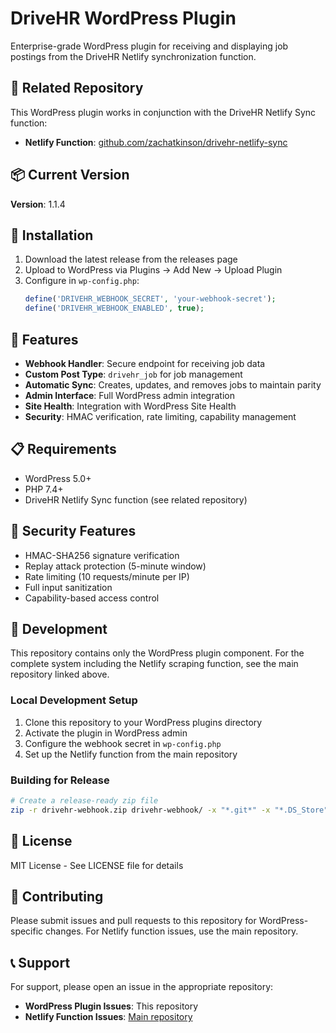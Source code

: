 # DriveHR WordPress Plugin

Enterprise-grade WordPress plugin for receiving and displaying job postings from the DriveHR Netlify synchronization function.

## 🔗 Related Repository

This WordPress plugin works in conjunction with the DriveHR Netlify Sync function:
- **Netlify Function**: [github.com/zachatkinson/drivehr-netlify-sync](https://github.com/zachatkinson/drivehr-netlify-sync)

## 📦 Current Version

**Version**: 1.1.4

## 🚀 Installation

1. Download the latest release from the releases page
2. Upload to WordPress via Plugins → Add New → Upload Plugin
3. Configure in `wp-config.php`:
   ```php
   define('DRIVEHR_WEBHOOK_SECRET', 'your-webhook-secret');
   define('DRIVEHR_WEBHOOK_ENABLED', true);
   ```

## 🔧 Features

- **Webhook Handler**: Secure endpoint for receiving job data
- **Custom Post Type**: `drivehr_job` for job management
- **Automatic Sync**: Creates, updates, and removes jobs to maintain parity
- **Admin Interface**: Full WordPress admin integration
- **Site Health**: Integration with WordPress Site Health
- **Security**: HMAC verification, rate limiting, capability management

## 📋 Requirements

- WordPress 5.0+
- PHP 7.4+
- DriveHR Netlify Sync function (see related repository)

## 🔐 Security Features

- HMAC-SHA256 signature verification
- Replay attack protection (5-minute window)
- Rate limiting (10 requests/minute per IP)
- Full input sanitization
- Capability-based access control

## 📝 Development

This repository contains only the WordPress plugin component. For the complete system including the Netlify scraping function, see the main repository linked above.

### Local Development Setup

1. Clone this repository to your WordPress plugins directory
2. Activate the plugin in WordPress admin
3. Configure the webhook secret in `wp-config.php`
4. Set up the Netlify function from the main repository

### Building for Release

```bash
# Create a release-ready zip file
zip -r drivehr-webhook.zip drivehr-webhook/ -x "*.git*" -x "*.DS_Store"
```

## 📄 License

MIT License - See LICENSE file for details

## 🤝 Contributing

Please submit issues and pull requests to this repository for WordPress-specific changes. For Netlify function issues, use the main repository.

## 📞 Support

For support, please open an issue in the appropriate repository:
- **WordPress Plugin Issues**: This repository
- **Netlify Function Issues**: [Main repository](https://github.com/zachatkinson/drivehr-netlify-sync)